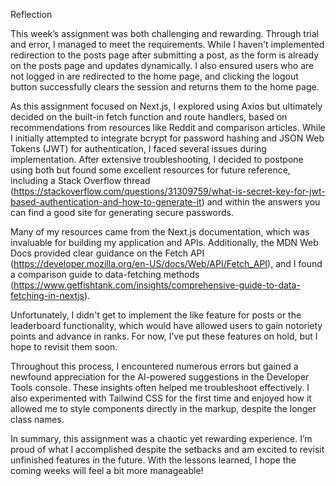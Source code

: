 Reflection

This week’s assignment was both challenging and rewarding. Through trial and error, I managed to meet the requirements. While I haven't implemented redirection to the posts page after submitting a post, as the form is already on the posts page and updates dynamically. I also ensured users who are not logged in are redirected to the home page, and clicking the logout button successfully clears the session and returns them to the home page.

As this assignment focused on Next.js, I explored using Axios but ultimately decided on the built-in fetch function and route handlers, based on recommendations from resources like Reddit and comparison articles. While I initially attempted to integrate bcrypt for password hashing and JSON Web Tokens (JWT) for authentication, I faced several issues during implementation. After extensive troubleshooting, I decided to postpone using both but found some excellent resources for future reference, including a Stack Overflow thread (https://stackoverflow.com/questions/31309759/what-is-secret-key-for-jwt-based-authentication-and-how-to-generate-it) and within the answers you can find a good site for generating secure passwords.

Many of my resources came from the Next.js documentation, which was invaluable for building my application and APIs. Additionally, the MDN Web Docs provided clear guidance on the Fetch API (https://developer.mozilla.org/en-US/docs/Web/API/Fetch_API), and I found a comparison guide to data-fetching methods (https://www.getfishtank.com/insights/comprehensive-guide-to-data-fetching-in-nextjs).

Unfortunately, I didn't get to implement the like feature for posts or the leaderboard functionality, which would have allowed users to gain notoriety points and advance in ranks. For now, I’ve put these features on hold, but I hope to revisit them soon.

Throughout this process, I encountered numerous errors but gained a newfound appreciation for the AI-powered suggestions in the Developer Tools console. These insights often helped me troubleshoot effectively. I also experimented with Tailwind CSS for the first time and enjoyed how it allowed me to style components directly in the markup, despite the longer class names.

In summary, this assignment was a chaotic yet rewarding experience. I’m proud of what I accomplished despite the setbacks and am excited to revisit unfinished features in the future. With the lessons learned, I hope the coming weeks will feel a bit more manageable!

